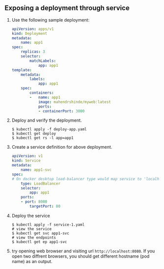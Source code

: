 ## Exposing a deployment through service

1.  Use the following sample deployment:

    ```yaml
    apiVersion: apps/v1
    kind: Deployment
    metadata:
        name: app1
    spec:
        replicas: 3
        selector:
            matchLabels:
                app: app1
    template:
        metadata:
            labels:
                app: app1
        spec:
            containers:
            -   name: app1
                image: mahendrshinde/myweb:latest
                ports:
                - containerPort: 3000
    ```
2.  Deploy and verify the deployment.

    ```shell
    $ kubectl apply -f deploy-app.yaml
    $ kubectl get deploy
    $ kubectl get rs -l app=app1
    ```
  
3.  Create a service definition for above deployment.

    ```yaml
    apiVersion: v1
    kind: Service
    metadata:
        name: app1-svc
    spec:
    # On docker desktop load-balancer type would map service to 'localhost'
        type: LoadBalancer
        selector:
            app: app1
        ports:
        - port: 8080
            targetPort: 80
    ```

4.  Deploy the service

    ```shell
    $ kubectl apply -f service-1.yaml
    # view the service
    $ kubectl get svc app1-svc
    # view the endpoints
    $ kubectl get ep app1-svc 
    ```

5.  try opening web browser and visiting url `http://localhost:8080`. If you open two diffrent browsers, you should get different hostname (pod name) as an output.